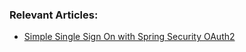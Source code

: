 ### Relevant Articles:
- [Simple Single Sign On with Spring Security OAuth2](http://www.baeldung.com/sso-spring-security-oauth2)
